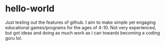 # hello-world

Just testing out the features of github. I aim to make simple yet engaging educational games/programs for the ages of 4-10.
Not very experienced, but got ideas and doing as much work as i can towards becoming a coding guru lol.
